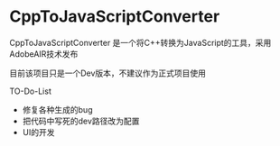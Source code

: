 CppToJavaScriptConverter
========================

CppToJavaScriptConverter 是一个将C++转换为JavaScript的工具，采用AdobeAIR技术发布

目前该项目只是一个Dev版本，不建议作为正式项目使用

TO-Do-List
* 修复各种生成的bug
* 把代码中写死的dev路径改为配置
* UI的开发
